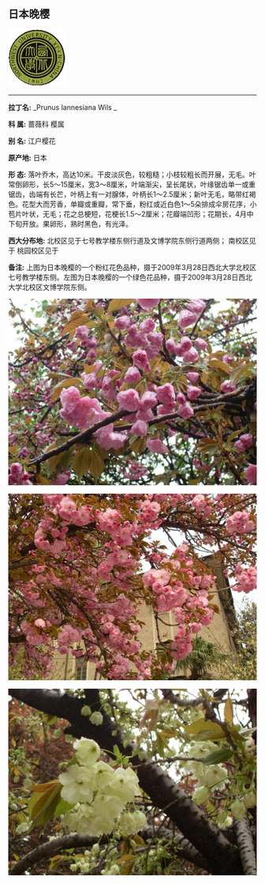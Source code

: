 ## 日本晚樱

![西北大学校园网络植物志](JPG/nwu.gif)

---

**拉丁名:**  _Prunus lannesiana Wils _

**科 属:** 蔷薇科 樱属

**别 名:** 江户樱花

**原产地:** 日本

**形  态:** 落叶乔木，高达10米。干皮淡灰色，较粗糙；小枝较粗长而开展，无毛。叶常倒卵形，长5～15厘米，宽3～8厘米，叶端渐尖，呈长尾状，叶缘锯齿单一或重锯齿，齿端有长芒，叶柄上有一对腺体，叶柄长1～2.5厘米；新叶无毛，略带红褐色。花型大而芳香，单瓣或重瓣，常下垂，粉红或近白色1～5朵排成伞房花序，小苞片叶状，无毛；花之总梗短，花梗长1.5～2厘米；花瓣端凹形；花期长，4月中下旬开放。果卵形，熟时黑色，有光泽。　

**西大分布地:** 北校区见于七号教学楼东侧行道及文博学院东侧行道两侧； 南校区见于 桃园校区见于 

**备注:** 上图为日本晚樱的一个粉红花色品种，摄于2009年3月28日西北大学北校区七号教学楼东侧。左图为日本晚樱的一个绿色花品种，摄于2009年3月28日西北大学北校区文博学院东侧。

![日本晚樱](JPG/日本晚樱1.JPG) 

![日本晚樱](JPG/日本晚樱2.JPG) 

![日本晚樱](JPG/日本晚樱3.JPG) 

